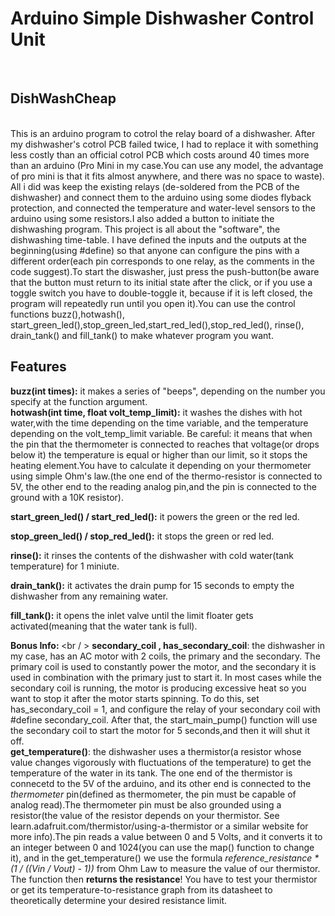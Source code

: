 <h1>Arduino Simple Dishwasher Control Unit</h1><br />
<h2>DishWashCheap</h2><br/>
This is an arduino program to cotrol the relay board of a dishwasher. 
After my dishwasher's cotrol PCB failed twice, I had to replace it with
something less costly than an official cotrol PCB which costs around 40 
times more than an arduino (Pro Mini in my case.You can use any model, 
the advantage of pro mini is that it fits almost anywhere, and there was no
space to waste). All i did was keep the existing relays (de-soldered from
the PCB of the dishwasher) and connect them to the arduino using some diodes 
flyback protection, and connected the temperature and water-level sensors to 
the arduino using some resistors.I also added a button to initiate the
dishwashing program. This project is all about the "software", the dishwashing 
time-table. I have defined the inputs and the outputs at the beginning(using 
#define) so that anyone can configure the pins with a different order(each pin
corresponds to one relay, as the comments in the code suggest).To start the
diswasher, just press the push-button(be aware that the button must return
to its initial state after the click, or if you use a toggle switch you have to 
double-toggle it, because if it is left closed, the program will repeatedly run
until you open it).You can use the control functions buzz(),hotwash(),
start_green_led(),stop_green_led,start_red_led(),stop_red_led(), rinse(),
drain_tank() and fill_tank() to make whatever program you want.
<br />
<h2>Features</h2>
<b>buzz(int times):</b>
    it makes a series of "beeps", depending on the number you specify at the function argument.

<br />
 <b>hotwash(int time, float volt_temp_limit):</b>
  it washes the dishes with hot water,with the time depending on the time variable, and the temperature depending on the volt_temp_limit
  variable. Be careful: it means that when the pin that the thermometer is connected to reaches that voltage(or drops below it) the 
  temperature is equal or higher than our limit, so it stops the heating element.You have to calculate it depending on your thermometer
  using simple Ohm's law.(the one end of the thermo-resistor is connected to 5V, the other end to the reading analog pin,and the pin is 
  connected to the ground with a 10K resistor).

<b>start_green_led() / start_red_led():</b>
  it powers the green or the red led.

<b>stop_green_led() / stop_red_led():</b>
  it stops the green or red led.

<b>rinse():</b>
  it rinses the contents of the dishwasher with cold water(tank temperature) for 1 miniute.

<b>drain_tank():</b>
  it activates the drain pump for 15 seconds to empty the dishwasher from any remaining water.

<b>fill_tank():</b>
  it opens the inlet valve until the limit floater gets activated(meaning that the water tank is full).

<b>Bonus Info:      </b>
  <br / >
  <b>secondary_coil , has_secondary_coil</b>: the dishwasher in my case, has an AC motor with 2 coils, the primary and the secondary.
  The primary coil is used to constantly power the motor, and the secondary it is used in combination with the primary just to start it.
  In most cases while the secondary coil is running, the motor is producing excessive heat so you want to stop it after the motor 
  starts spinning. To do this, set has_secondary_coil = 1, and configure the relay of your secondary coil with #define secondary_coil.
  After that, the start_main_pump() function will use the secondary coil to start the motor for 5 seconds,and then it will shut it off.
  <br />
  <b>get_temperature()</b>: the dishwasher uses a thermistor(a resistor whose value changes vigorously with fluctuations of the 
  temperature) to get the temperature of the water in its tank. The one end of the thermistor is connecetd to the 5V of the arduino, and 
  its other end is connected to the *thermometer* pin(defined as thermometer, the pin must be capable of analog read).The thermometer 
  pin must be also grounded using a  resistor(the value of the resistor depends on your thermistor. See
  learn.adafruit.com/thermistor/using-a-thermistor or a similar website for more info).The pin reads a value between 0 and 5 Volts, and
  it converts it to an integer between 0 and 1024(you can use the map() function to change it), and in the get_temperature() we use the 
  formula *reference_resistance * (1 / ((Vin / Vout) - 1))* from Ohm Law to measure the value of our thermistor. The function then 
  <b>returns the resistance</b>! You have to test your thermistor or get its temperature-to-resistance graph from its datasheet to 
  theoretically determine your desired resistance limit.
  
